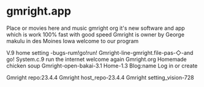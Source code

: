 # gmright.app 
Place or movies here and music  gmright org it's new software and app which is work 100% fast with good speed 
Gmright is owner by George makulu  in des Moines Iowa welcome to our program

V.9 home setting -bugs-rum!go!run!
Gmright-line-gmright.file-pas-◇-and go!
System.c.9 run the internet welcome again 
Gmright.org
Homemade chicken soup 
Gmright-open-bakai-3.1
Home-1.3
Blog:name
Log in or create

Gmright repo:23.4.4
Gmright host_repo-23.4.4
Gmright setting_vision-728
